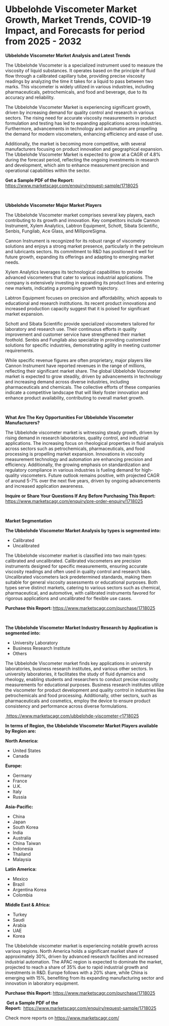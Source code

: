 <p><h1>Ubbelohde Viscometer Market Growth, Market Trends, COVID-19 Impact, and Forecasts for period from 2025 - 2032</h1></p><p><strong>Ubbelohde Viscometer Market Analysis and Latest Trends</strong></p>
<p><p>The Ubbelohde Viscometer is a specialized instrument used to measure the viscosity of liquid substances. It operates based on the principle of fluid flow through a calibrated capillary tube, providing precise viscosity readings by analyzing the time it takes for a liquid to pass between two marks. This viscometer is widely utilized in various industries, including pharmaceuticals, petrochemicals, and food and beverage, due to its accuracy and reliability.</p><p>The Ubbelohde Viscometer Market is experiencing significant growth, driven by increasing demand for quality control and research in various sectors. The rising need for accurate viscosity measurements in product formulation and testing has led to expanding applications across industries. Furthermore, advancements in technology and automation are propelling the demand for modern viscometers, enhancing efficiency and ease of use.</p><p>Additionally, the market is becoming more competitive, with several manufacturers focusing on product innovation and geographical expansion. The Ubbelohde Viscometer Market is expected to grow at a CAGR of 4.8% during the forecast period, reflecting the ongoing investments in research and development, which aim to enhance measurement precision and operational capabilities within the sector.</p></p>
<p><strong>Get a Sample PDF of the Report:&nbsp;</strong> <a href="https://www.marketscagr.com/enquiry/request-sample/1718025?utm_campaign=3249&utm_medium=2&utm_source=Github&utm_content=ia&utm_term=10042025&utm_id=ubbelohde-viscometer">https://www.marketscagr.com/enquiry/request-sample/1718025</a></p>
<p>&nbsp;</p>
<p><strong>Ubbelohde Viscometer Major Market Players</strong></p>
<p><p>The Ubbelohde Viscometer market comprises several key players, each contributing to its growth and innovation. Key competitors include Cannon Instrument, Xylem Analytics, Labtron Equipment, Schott, Sibata Scientific, Senbis, Fungilab, Ace Glass, and MilliporeSigma.</p><p>Cannon Instrument is recognized for its robust range of viscometry solutions and enjoys a strong market presence, particularly in the petroleum and lubricants sectors. Its commitment to R&D has positioned it well for future growth, expanding its offerings and adapting to emerging market needs.</p><p>Xylem Analytics leverages its technological capabilities to provide advanced viscometers that cater to various industrial applications. The company is extensively investing in expanding its product lines and entering new markets, indicating a promising growth trajectory. </p><p>Labtron Equipment focuses on precision and affordability, which appeals to educational and research institutions. Its recent product innovations and increased production capacity suggest that it is poised for significant market expansion.</p><p>Schott and Sibata Scientific provide specialized viscometers tailored for laboratory and research use. Their continuous efforts in quality improvement and customer service have strengthened their market foothold. Senbis and Fungilab also specialize in providing customized solutions for specific industries, demonstrating agility in meeting customer requirements.</p><p>While specific revenue figures are often proprietary, major players like Cannon Instrument have reported revenues in the range of millions, reflecting their significant market share. The global Ubbelohde Viscometer market is expected to grow steadily, driven by advancements in technology and increasing demand across diverse industries, including pharmaceuticals and chemicals. The collective efforts of these companies indicate a competitive landscape that will likely foster innovation and enhance product availability, contributing to overall market growth.</p></p>
<p>&nbsp;</p>
<p><strong>What Are The Key Opportunities For Ubbelohde Viscometer Manufacturers?</strong></p>
<p><p>The Ubbelohde viscometer market is witnessing steady growth, driven by rising demand in research laboratories, quality control, and industrial applications. The increasing focus on rheological properties in fluid analysis across sectors such as petrochemicals, pharmaceuticals, and food processing is propelling market expansion. Innovations in viscosity measurement technology and automation are enhancing precision and efficiency. Additionally, the growing emphasis on standardization and regulatory compliance in various industries is fueling demand for high-quality viscometers. Future outlook remains positive, with projected CAGR of around 5-7% over the next five years, driven by ongoing advancements and increased application awareness.</p></p>
<p><strong>Inquire or Share Your Questions If Any Before Purchasing This Report:</strong> <a href="https://www.marketscagr.com/enquiry/pre-order-enquiry/1718025?utm_campaign=3249&utm_medium=2&utm_source=Github&utm_content=ia&utm_term=10042025&utm_id=ubbelohde-viscometer">https://www.marketscagr.com/enquiry/pre-order-enquiry/1718025</a></p>
<p>&nbsp;</p>
<p><strong>Market Segmentation</strong></p>
<p><strong>The Ubbelohde Viscometer Market Analysis by types is segmented into:</strong></p>
<p><ul><li>Calibrated</li><li>Uncalibrated</li></ul></p>
<p><p>The Ubbelohde viscometer market is classified into two main types: calibrated and uncalibrated. Calibrated viscometers are precision instruments designed for specific measurements, ensuring accurate viscosity readings and often used in quality control and research labs. Uncalibrated viscometers lack predetermined standards, making them suitable for general viscosity assessments or educational purposes. Both types serve distinct markets, catering to various sectors such as chemical, pharmaceutical, and automotive, with calibrated instruments favored for rigorous applications and uncalibrated for flexible use cases.</p></p>
<p><strong>Purchase this Report:&nbsp;</strong><a href="https://www.marketscagr.com/purchase/1718025?utm_campaign=3249&utm_medium=2&utm_source=Github&utm_content=ia&utm_term=10042025&utm_id=ubbelohde-viscometer">https://www.marketscagr.com/purchase/1718025</a></p>
<p>&nbsp;</p>
<p><strong>The Ubbelohde Viscometer Market Industry Research by Application is segmented into:</strong></p>
<p><ul><li>University Laboratory</li><li>Business Research Institute</li><li>Others</li></ul></p>
<p><p>The Ubbelohde Viscometer market finds key applications in university laboratories, business research institutes, and various other sectors. In university laboratories, it facilitates the study of fluid dynamics and rheology, enabling students and researchers to conduct precise viscosity measurements for educational purposes. Business research institutes utilize the viscometer for product development and quality control in industries like petrochemicals and food processing. Additionally, other sectors, such as pharmaceuticals and cosmetics, employ the device to ensure product consistency and performance across diverse formulations.</p></p>
<p><a href="https://www.marketscagr.com/ubbelohde-viscometer-r1718025?utm_campaign=3249&utm_medium=2&utm_source=Github&utm_content=ia&utm_term=10042025&utm_id=ubbelohde-viscometer">&nbsp;https://www.marketscagr.com/ubbelohde-viscometer-r1718025</a></p>
<p><strong>In terms of Region, the Ubbelohde Viscometer Market Players available by Region are:</strong></p>
<p>
    <p> <strong> North America: </strong>
        <ul>
            <li>United States</li>
            <li>Canada</li>
        </ul>
        </p> 
    <p> <strong> Europe: </strong>
        <ul>
            <li>Germany</li>
            <li>France</li>
            <li>U.K.</li>
            <li>Italy</li>
            <li>Russia</li>
        </ul>
        </p> 
    <p> <strong> Asia-Pacific: </strong>
        <ul>
            <li>China</li>
            <li>Japan</li>
            <li>South Korea</li>
            <li>India</li>
            <li>Australia</li>
            <li>China Taiwan</li>
            <li>Indonesia</li>
            <li>Thailand</li>
            <li>Malaysia</li>
        </ul>
        </p> 
    <p> <strong> Latin America: </strong>
        <ul>
            <li>Mexico</li>
            <li>Brazil</li>
            <li>Argentina Korea</li>
            <li>Colombia</li>
        </ul>
        </p> 
    <p> <strong> Middle East & Africa: </strong>
        <ul>
            <li>Turkey</li>
            <li>Saudi</li>
            <li>Arabia</li>
            <li>UAE</li>
            <li>Korea</li>
        </ul>
    </p>
    </p>
<p><p>The Ubbelohde viscometer market is experiencing notable growth across various regions. North America holds a significant market share of approximately 30%, driven by advanced research facilities and increased industrial automation. The APAC region is expected to dominate the market, projected to reach a share of 35% due to rapid industrial growth and investments in R&D. Europe follows with a 20% share, while China is emerging with 15%, benefiting from its expanding manufacturing sector and innovation in laboratory equipment.</p></p>
<p><strong>Purchase this Report: </strong><a href="https://www.marketscagr.com/purchase/1718025?utm_campaign=3249&utm_medium=2&utm_source=Github&utm_content=ia&utm_term=10042025&utm_id=ubbelohde-viscometer">https://www.marketscagr.com/purchase/1718025</a></p>
<p>&nbsp;<strong>Get a Sample PDF of the Report:&nbsp;&nbsp;</strong><a href="https://www.marketscagr.com/enquiry/request-sample/1718025?utm_campaign=3249&utm_medium=2&utm_source=Github&utm_content=ia&utm_term=10042025&utm_id=ubbelohde-viscometer">https://www.marketscagr.com/enquiry/request-sample/1718025</a></p>
<p><strong></strong></p>
<p>Check more reports on <a href="https://www.marketscagr.com/?utm_campaign=3249&utm_medium=2&utm_source=Github&utm_content=ia&utm_term=10042025&utm_id=ubbelohde-viscometer">https://www.marketscagr.com/</a></p>